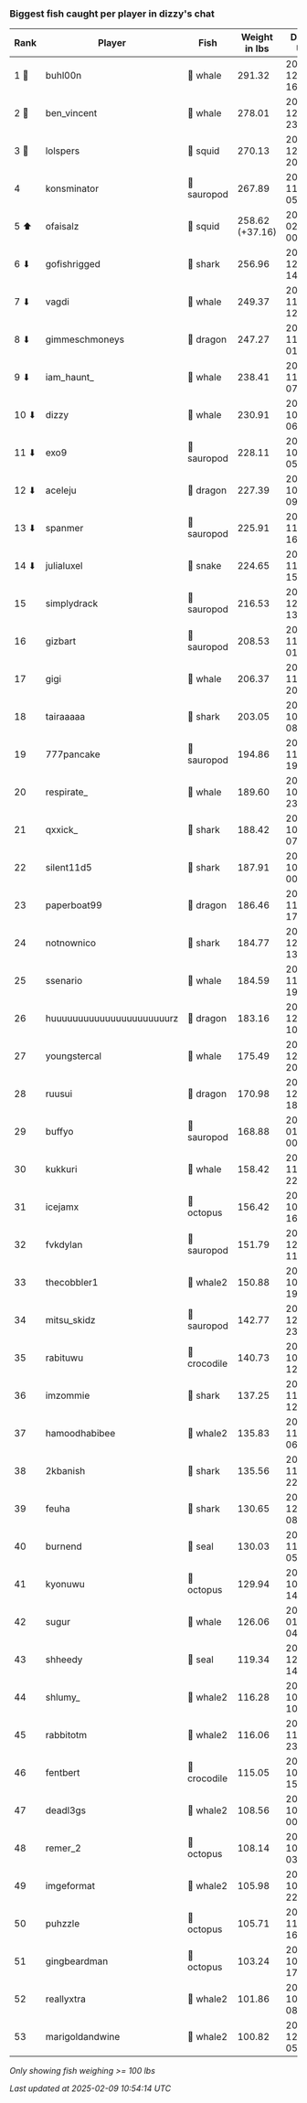 ### Biggest fish caught per player in dizzy's chat
| Rank | Player | Fish | Weight in lbs | Date in UTC |
|------|--------|-----------|---------|-----|
| 1 🥇  | buhl00n | 🐳 whale | 291.32 | 2024-12-09 16:08:37 |
| 2 🥈  | ben_vincent | 🐳 whale | 278.01 | 2024-12-24 23:18:00 |
| 3 🥉  | lolspers | 🦑 squid | 270.13 | 2024-12-25 20:13:51 |
| 4  | konsminator | 🦕 sauropod | 267.89 | 2024-11-09 05:50:16 |
| 5 ⬆ | ofaisalz | 🦑 squid | 258.62 (+37.16) | 2025-02-05 00:19:52 |
| 6 ⬇ | gofishrigged | 🦈 shark | 256.96 | 2024-12-23 14:36:55 |
| 7 ⬇ | vagdi | 🐳 whale | 249.37 | 2024-11-01 12:46:25 |
| 8 ⬇ | gimmeschmoneys | 🐉 dragon | 247.27 | 2024-11-07 01:30:12 |
| 9 ⬇ | iam_haunt_ | 🐳 whale | 238.41 | 2024-11-17 07:42:58 |
| 10 ⬇ | dizzy | 🐳 whale | 230.91 | 2024-10-28 06:05:36 |
| 11 ⬇ | exo9 | 🦕 sauropod | 228.11 | 2024-10-21 05:19:15 |
| 12 ⬇ | aceleju | 🐉 dragon | 227.39 | 2024-10-23 09:03:06 |
| 13 ⬇ | spanmer | 🦕 sauropod | 225.91 | 2024-11-02 16:12:41 |
| 14 ⬇ | julialuxel | 🐍 snake | 224.65 | 2024-11-19 15:34:03 |
| 15  | simplydrack | 🦕 sauropod | 216.53 | 2024-12-19 13:00:14 |
| 16  | gizbart | 🦕 sauropod | 208.53 | 2024-11-01 01:13:48 |
| 17  | gigi | 🐳 whale | 206.37 | 2024-11-09 20:55:03 |
| 18  | tairaaaaa | 🦈 shark | 203.05 | 2024-10-31 08:45:29 |
| 19  | 777pancake | 🦕 sauropod | 194.86 | 2024-11-10 19:57:47 |
| 20  | respirate_ | 🐳 whale | 189.60 | 2024-10-27 23:13:20 |
| 21  | qxxick_ | 🦈 shark | 188.42 | 2024-10-23 07:37:26 |
| 22  | silent11d5 | 🦈 shark | 187.91 | 2024-10-27 00:37:28 |
| 23  | paperboat99 | 🐉 dragon | 186.46 | 2024-11-03 17:12:59 |
| 24  | notnownico | 🦈 shark | 184.77 | 2024-12-03 13:31:43 |
| 25  | ssenario | 🐳 whale | 184.59 | 2024-11-19 19:42:40 |
| 26  | huuuuuuuuuuuuuuuuuuuuuurz | 🐉 dragon | 183.16 | 2024-12-14 10:34:27 |
| 27  | youngstercal | 🐳 whale | 175.49 | 2024-12-13 20:39:21 |
| 28  | ruusui | 🐉 dragon | 170.98 | 2024-12-08 18:40:24 |
| 29  | buffyo | 🦕 sauropod | 168.88 | 2025-01-18 00:31:53 |
| 30  | kukkuri | 🐳 whale | 158.42 | 2024-11-04 22:39:59 |
| 31  | icejamx | 🐙 octopus | 156.42 | 2024-10-31 16:33:56 |
| 32  | fvkdylan | 🦕 sauropod | 151.79 | 2024-12-01 11:28:55 |
| 33  | thecobbler1 | 🐋 whale2 | 150.88 | 2024-10-31 19:21:13 |
| 34  | mitsu_skidz | 🦕 sauropod | 142.77 | 2024-12-28 23:09:53 |
| 35  | rabituwu | 🐊 crocodile | 140.73 | 2024-10-25 12:06:52 |
| 36  | imzommie | 🦈 shark | 137.25 | 2024-11-09 12:48:56 |
| 37  | hamoodhabibee | 🐋 whale2 | 135.83 | 2024-11-18 06:06:11 |
| 38  | 2kbanish | 🦈 shark | 135.56 | 2024-11-01 22:42:50 |
| 39  | feuha | 🦈 shark | 130.65 | 2024-12-14 08:02:15 |
| 40  | burnend | 🦭 seal | 130.03 | 2024-11-07 05:08:10 |
| 41  | kyonuwu | 🐙 octopus | 129.94 | 2024-10-25 14:25:50 |
| 42  | sugur | 🐳 whale | 126.06 | 2025-01-01 04:44:15 |
| 43  | shheedy | 🦭 seal | 119.34 | 2024-12-29 14:32:39 |
| 44  | shlumy_ | 🐋 whale2 | 116.28 | 2024-10-23 10:11:10 |
| 45  | rabbitotm | 🐋 whale2 | 116.06 | 2024-11-02 23:32:26 |
| 46  | fentbert | 🐊 crocodile | 115.05 | 2024-10-26 15:16:24 |
| 47  | deadl3gs | 🐋 whale2 | 108.56 | 2024-10-24 00:35:47 |
| 48  | remer_2 | 🐙 octopus | 108.14 | 2024-10-26 03:38:50 |
| 49  | imgeformat | 🐋 whale2 | 105.98 | 2024-10-31 22:00:01 |
| 50  | puhzzle | 🐙 octopus | 105.71 | 2024-11-01 16:47:40 |
| 51  | gingbeardman | 🐙 octopus | 103.24 | 2024-10-21 17:42:57 |
| 52  | reallyxtra | 🐋 whale2 | 101.86 | 2024-10-22 08:33:30 |
| 53  | marigoldandwine | 🐋 whale2 | 100.82 | 2024-12-08 05:39:17 |

_Only showing fish weighing >= 100 lbs_

_Last updated at 2025-02-09 10:54:14 UTC_